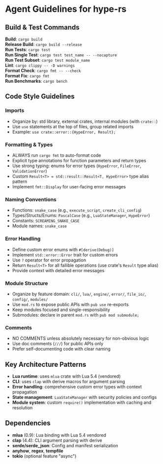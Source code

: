 # Agent Guidelines for hype-rs

## Build & Test Commands

**Build**: `cargo build`  
**Release Build**: `cargo build --release`  
**Run Tests**: `cargo test`  
**Run Single Test**: `cargo test test_name -- --nocapture`  
**Run Test Subset**: `cargo test module_name`  
**Lint**: `cargo clippy -- -D warnings`  
**Format Check**: `cargo fmt -- --check`  
**Format Fix**: `cargo fmt`  
**Run Benchmarks**: `cargo bench`

## Code Style Guidelines

### Imports
- Organize by: std library, external crates, internal modules (with `crate::`)
- Use `use` statements at the top of files, group related imports
- Example: `use crate::error::{HypeError, Result};`

### Formatting & Types
- ALWAYS run `cargo fmt` to auto-format code
- Explicit type annotations for function parameters and return types
- Use strong typing: enums for error types (`HypeError`, `FileError`, `ValidationError`)
- Custom `Result<T> = std::result::Result<T, HypeError>` type alias pattern
- Implement `fmt::Display` for user-facing error messages

### Naming Conventions
- Functions: `snake_case` (e.g., `execute_script`, `create_cli_config`)
- Types/Structs/Enums: `PascalCase` (e.g., `LuaStateManager`, `HypeError`)
- Constants: `SCREAMING_SNAKE_CASE`
- Module names: `snake_case`

### Error Handling
- Define custom error enums with `#[derive(Debug)]`
- Implement `std::error::Error` trait for custom errors
- Use `?` operator for error propagation
- Return `Result<T>` for all fallible operations (use crate's `Result` type alias)
- Provide context with detailed error messages

### Module Structure
- Organize by feature domain: `cli/`, `lua/`, `engine/`, `error/`, `file_io/`, `config/`, `modules/`
- Use `mod.rs` to expose public APIs with `pub use` re-exports
- Keep modules focused and single-responsibility
- Submodules: declare in parent `mod.rs` with `pub mod submodule;`

### Comments
- NO COMMENTS unless absolutely necessary for non-obvious logic
- Use doc comments (`///`) for public APIs only
- Prefer self-documenting code with clear naming

## Key Architecture Patterns

- **Lua runtime**: uses `mlua` crate with Lua 5.4 (vendored)
- **CLI**: uses `clap` with derive macros for argument parsing
- **Error handling**: comprehensive custom error types with context propagation
- **State management**: `LuaStateManager` with security policies and configs
- **Module system**: custom `require()` implementation with caching and resolution

## Dependencies
- **mlua** (0.9): Lua binding with Lua 5.4 vendored
- **clap** (4.4): CLI argument parsing with derive
- **serde/serde_json**: Config and manifest serialization
- **anyhow**, **regex**, **tempfile**
- **tokio** (optional feature "async")
